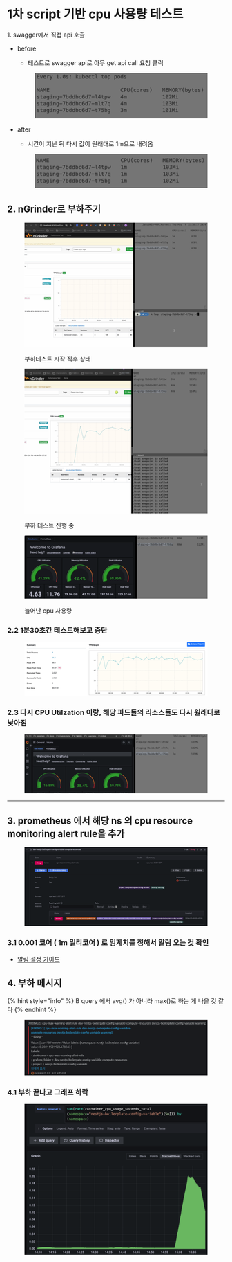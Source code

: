 # 1차 script 기반 cpu 사용량 테스트

1\. swagger에서 직접 api 호출

*   before

    * 테스트로 swagger api로 아무 get api call 요청 클릭

    <figure><img src="../../../../.gitbook/assets/image (4).png" alt=""><figcaption></figcaption></figure>
*   after

    * 시간이 지난 뒤 다시 값이 원래대로 1m으로 내려옴

    <figure><img src="../../../../.gitbook/assets/image (1) (1).png" alt=""><figcaption></figcaption></figure>

## 2. nGrinder로 부하주기

<figure><img src="../../../../.gitbook/assets/image (3) (1).png" alt=""><figcaption><p>부하테스트 시작 직후 상태</p></figcaption></figure>

&#x20;

<figure><img src="../../../../.gitbook/assets/image (4) (1).png" alt=""><figcaption><p>부하 테스트 진행 중</p></figcaption></figure>

<figure><img src="../../../../.gitbook/assets/image (7).png" alt=""><figcaption><p>늘어난 cpu 사용량</p></figcaption></figure>

### 2.2 1분30초간 테스트해보고 중단

<figure><img src="../../../../.gitbook/assets/image (5).png" alt=""><figcaption></figcaption></figure>

### 2.3 다시 CPU Utilzation 이랑, 해당 파드들의 리소스들도 다시 원래대로 낮아짐

<figure><img src="../../../../.gitbook/assets/image (6).png" alt=""><figcaption></figcaption></figure>



***

## 3. prometheus 에서 해당 ns 의 cpu resource monitoring alert rule을 추가

<figure><img src="../../../../.gitbook/assets/image (8).png" alt=""><figcaption></figcaption></figure>

### 3.1 0.001 코어 ( 1m 밀리코어 ) 로 임계치를 정해서 알림 오는 것 확인

* [알림 설정 가이드](../../../../prometheus/prometheus-alert/)

## 4. 부하 메시지

{% hint style="info" %}
B query 에서 avg() 가 아니라 max()로 하는 게 나을 것 같다
{% endhint %}

<figure><img src="../../../../.gitbook/assets/image (10).png" alt=""><figcaption></figcaption></figure>

### 4.1 부하 끝나고 그래프 하락

<figure><img src="../../../../.gitbook/assets/image (13).png" alt=""><figcaption></figcaption></figure>

